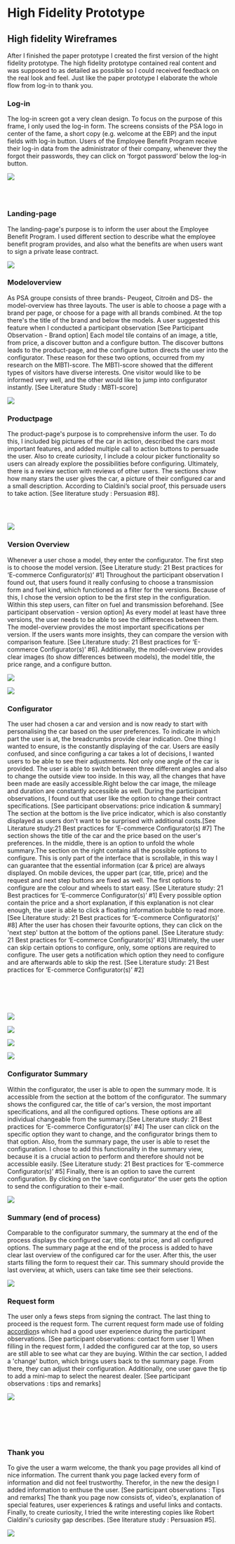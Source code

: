 # High Fidelity Prototype

## High fidelity Wireframes

After I finished the paper prototype I created the first version of the hight fidelity prototype. The high fidelity prototype contained real content and was supposed to as detailed as possible so I could received feedback on the real look and feel. Just like the paper prototype I elaborate the whole flow from log-in to thank you. 

### ‌Log-in

‌The log-in screen got a very clean design. To focus on the purpose of this frame, I only used the log-in form. The screens consists of the PSA logo in center of the fame, a short copy \(e.g. welcome at the EBP\) and the input fields with log-in button. Users of the Employee Benefit Program receive their log-in data from the administrator of their company, whenever they the forgot their passwords, they can click on ‘forgot password’ below the log-in button.

![](https://paper-attachments.dropbox.com/s_C480865E00C4BEF7F575603C59D5427D035367167F829F3044B2E88B2C7EBC60_1557487108057_DR-Login.svg)

### ‌

### Landing-page

The landing-page's purpose is to inform the user about the Employee Benefit Program. I used different section to describe what the employee benefit program provides, and also what the benefits are when users want to sign a private lease contract.

![](https://paper-attachments.dropbox.com/s_C480865E00C4BEF7F575603C59D5427D035367167F829F3044B2E88B2C7EBC60_1557487688889_DR-Landing.svg)

###  

### Modeloverview

‌As PSA groupe consists of three brands- Peugeot, Citroën and DS- the model-overview has three layouts. The user is able to choose a page with a brand per page, or choose for a page with all brands combined. At the top there's the title of the brand and below the models. A user suggested this feature when I conducted a participant observation \[See Participant Observation - Brand option\] Each model tile contains of an image, a title, from price, a discover button and a configure button. The discover buttons leads to the product-page, and the configure button directs the user into the configurator. These reason for these two options, occurred from my research on the MBTI-score. The MBTI-score showed that the different types of visitors have diverse interests. One visitor would like to be informed very well, and the other would like to jump into configurator instantly. \[See Literature Study : MBTI-score\]

![](https://paper-attachments.dropbox.com/s_C480865E00C4BEF7F575603C59D5427D035367167F829F3044B2E88B2C7EBC60_1557487137335_DR-Modeloverview.svg)

###  

###  

### Productpage

The product-page's purpose is to comprehensive inform the user. To do this, I included big pictures of the car in action, described the cars most important features, and added multiple call to action buttons to persuade the user. Also to create curiosity, I include a colour picker functionality so users can already explore the possibilities before configuring. Ultimately, there is a review section with reviews of other users. The sections show how many stars the user gives the car, a picture of their configured car and a small description. According to Cialdini’s social proof, this persuade users to take action. \[See literature study : Persuasion \#8\].

### ‌

![](https://paper-attachments.dropbox.com/s_C480865E00C4BEF7F575603C59D5427D035367167F829F3044B2E88B2C7EBC60_1557487159766_DR-Productpage.svg)

###  

### ‌Version Overview

Whenever a user chose a model, they enter the configurator. The first step is to choose the model version. \[See Literature study: 21 Best practices for ‘E-commerce Configurator\(s\)’ \#1\] Throughout the participant observation I found out, that users found it really confusing to choose a transmission form and fuel kind, which functioned as a filter for the versions. Because of this, I chose the version option to be the first step in the configuration. Within this step users, can filter on fuel and transmission beforehand. \[See participant observation - version option\] As every model at least have three versions, the user needs to be able to see the differences between them. The model-overview provides the most important specifications per version. If the users wants more insights, they can compare the version with comparison feature. \[See Literature study: 21 Best practices for ‘E-commerce Configurator\(s\)’ \#6\]. Additionally, the model-overview provides clear images \(to show differences between models\), the model title, the price range, and a configure button.

![](https://paper-attachments.dropbox.com/s_C480865E00C4BEF7F575603C59D5427D035367167F829F3044B2E88B2C7EBC60_1557487372619_DR-Comparison.svg)

![](https://paper-attachments.dropbox.com/s_C480865E00C4BEF7F575603C59D5427D035367167F829F3044B2E88B2C7EBC60_1557487177436_DR-Variant.svg)

###  

### Configurator

The user had chosen a car and version and is now ready to start with personalising the car based on the user preferences. To indicate in which part the user is at, the breadcrumbs provide clear indication. One thing I wanted to ensure, is the constantly displaying of the car. Users are easily confused, and since configuring a car takes a lot of decisions, I wanted users to be able to see their adjustments. Not only one angle of the car is provided. The user is able to switch between three different angles and also to change the outside view too inside. In this way, all the changes that have been made are easily accessible.‌Right below the car image, the mileage and duration are constantly accessible as well. During the participant observations, I found out that user like the option to change their contract specifications. \[See participant observations: price indication & summary\] The section at the bottom is the live price indicator, which is also constantly displayed as users don't want to be surprised with additional costs.\[See Literature study:21 Best practices for ‘E-commerce Configurator\(s\) \#7\] The section shows the title of the car and the price based on the user's preferences. In the middle, there is an option to unfold the whole summary.‌The section on the right contains all the possible options to configure. This is only part of the interface that is scrollable, in this way I can guarantee that the essential information \(car & price\) are always displayed. On mobile devices, the upper part \(car, title, price\) and the request and next step buttons are fixed as well. The first options to configure are the colour and wheels to start easy. \[See Literature study: 21 Best practices for ‘E-commerce Configurator\(s\)’ \#1\] Every possible option contain the price and a short explanation, if this explanation is not clear enough, the user is able to click a floating information bubble to read more. \[See Literature study: 21 Best practices for ‘E-commerce Configurator\(s\)’ \#8\] After the user has chosen their favourite options, they can click on the 'next step' button at the bottom of the options panel. \[See Literature study: 21 Best practices for ‘E-commerce Configurator\(s\)’ \#3\] Ultimately, the user can skip certain options to configure, only, some options are required to configure. The user gets a notification which option they need to configure and are afterwards able to skip the rest. \[See Literature study: 21 Best practices for ‘E-commerce Configurator\(s\)’ \#2\]

### ‌

‌  
  
  
  


![](https://paper-attachments.dropbox.com/s_C480865E00C4BEF7F575603C59D5427D035367167F829F3044B2E88B2C7EBC60_1557489507243_DR-Contract+Opties.svg)

![](https://paper-attachments.dropbox.com/s_C480865E00C4BEF7F575603C59D5427D035367167F829F3044B2E88B2C7EBC60_1557487213519_DR-Opties.svg)

![](https://paper-attachments.dropbox.com/s_C480865E00C4BEF7F575603C59D5427D035367167F829F3044B2E88B2C7EBC60_1557489492971_DR-Interieur.svg)

![](https://paper-attachments.dropbox.com/s_C480865E00C4BEF7F575603C59D5427D035367167F829F3044B2E88B2C7EBC60_1557487213551_DR-Exterieur.svg)

### Configurator Summary

Within the configurator, the user is able to open the summary mode. It is accessible from the section at the bottom of the configurator. The summary shows the configured car, the title of car's version, the most important specifications, and all the configured options. These options are all individual changeable from the summary.\[See Literature study: 21 Best practices for ‘E-commerce Configurator\(s\)’ \#4\] The user can click on the specific option they want to change, and the configurator brings them to that option. Also, from the summary page, the user is able to reset the configuration. I chose to add this functionality in the summary view, because it is a crucial action to perform and therefore should not be accessible easily. \[See Literature study: 21 Best practices for ‘E-commerce Configurator\(s\)’ \#5\] Finally, there is an option to save the current configuration. By clicking on the ‘save configurator’ the user gets the option to send the configuration to their e-mail.

![](https://paper-attachments.dropbox.com/s_C480865E00C4BEF7F575603C59D5427D035367167F829F3044B2E88B2C7EBC60_1557487213535_DR-Summary.svg)

###  

### Summary \(end of process\)

Comparable to the configurator summary, the summary at the end of the process displays the configured car, title, total price, and all configured options. The summary page at the end of the process is added to have clear last overview of the configured car for the user. After this, the user starts filling the form to request their car. This summary should provide the last overview, at which, users can take time see their selections.

![](https://paper-attachments.dropbox.com/s_C480865E00C4BEF7F575603C59D5427D035367167F829F3044B2E88B2C7EBC60_1557487315341_DR-Summary.svg)

### Request form

The user only a fews steps from signing the contract. The last thing to proceed is the request form. The current request form made use of folding [accordion](https://material-ui.com/demos/expansion-panels/)s which had a good user experience during the participant observations. \[See participant observations: contact form user 1\] When filling in the request form, I added the configured car at the top, so users are still able to see what car they are buying. Within the car section, I added a 'change' button, which brings users back to the summary page. From there, they can adjust their configuration. Additionally, one user gave the tip to add a mini-map to select the nearest dealer. \[See participant observations : tips and remarks\]

![](https://paper-attachments.dropbox.com/s_C480865E00C4BEF7F575603C59D5427D035367167F829F3044B2E88B2C7EBC60_1557487336508_DR-Request.svg)

### ‌

### ‌

### Thank you

To give the user a warm welcome, the thank you page provides all kind of nice information. The current thank you page lacked every form of information and did not feel trustworthy. Therefor, in the new the design I added information to enthuse the user. \[See participant observations : Tips and remarks\] The thank you page now consists of, video's, explanation of special features, user experiences & ratings and useful links and contacts. Finally, to create curiosity, I tried the write interesting copies like Robert Cialdini's curiosity gap describes. \[See literature study : Persuasion \#5\].

![](https://paper-attachments.dropbox.com/s_C480865E00C4BEF7F575603C59D5427D035367167F829F3044B2E88B2C7EBC60_1557487349407_DR-Thankyou.svg)

